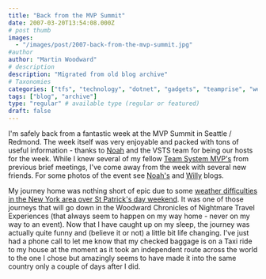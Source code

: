 ```yaml
---
title: "Back from the MVP Summit"
date: 2007-03-20T13:54:08.000Z
# post thumb
images:
  - "/images/post/2007-back-from-the-mvp-summit.jpg"
#author
author: "Martin Woodward"
# description
description: "Migrated from old blog archive"
# Taxonomies
categories: ["tfs", "technology", "dotnet", "gadgets", "teamprise", "web", "podcast", "personal"]
tags: ["blog", "archive"]
type: "regular" # available type (regular or featured)
draft: false
---
```

I'm safely back from a fantastic week at the MVP Summit in Seattle / Redmond.  The week itself was very enjoyable and packed with tons of useful information - thanks to [Noah](http://blogs.msdn.com/noahc/) and the VSTS team for being our hosts for the week.  While I knew several of my fellow [Team System MVP's](https://mvp.support.microsoft.com/communities/mvp.aspx?product=1&competency=Visual+Developer+-+Team+System) from previous brief meetings, I've come away from the week with several new friends.  For some photos of the event see [Noah's](http://blogs.msdn.com/noahc/archive/2007/03/14/team-system-mvps-on-campus.aspx) and [Willy](http://dotnet.org.za/willy/) blogs. 

My journey home was nothing short of epic due to some [weather difficulties in the New York area over St Patrick's day weekend](http://www.cnn.com/2007/TRAVEL/03/17/stranded.flights.ap/index.html).  It was one of those journeys that will go down in the Woodward Chronicles of Nightmare Travel Experiences (that always seem to happen on my way home - never on my way to an event).  Now that I have caught up on my sleep, the journey was actually quite funny and (believe it or not) a little bit life changing.  I've just had a phone call to let me know that my checked baggage is on a Taxi ride to my house at the moment as it took an independent route across the world to the one I chose but amazingly seems to have made it into the same country only a couple of days after I did.